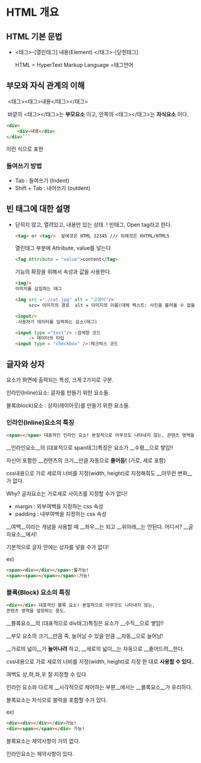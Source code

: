 # HTML 개요



## HTML 기본 문법



- \<태그>-[열린태그] 내용(Element) </태그>-[닫힌태그]

  HTML = HyperText Markup Language =태그언어

## 부모와 자식 관계의 이해

​	<태그><태그>내용</태그></태그>

​	바깥의 <태그></태그>는 __부모요소__ 이고, 안쪽의 <태그></태그>는 __자식요소__ 이다. 



```HTML
<div>
	<div>내용</div>
</div>```
```

이런 식으로 표현

### 들여쓰기 방법

- Tab : 들여쓰기 (Indent)
- Shift + Tab : 내어쓰기 (outdent)



## 빈 태그에 대한 설명

- 닫히지 않고, 열려있고, 내용만 있는 상태. ! 빈태그, Open tag라고 한다.

  ```html
  <tag> or <tag/>  앞에것은 HTML 12345 /// 뒤에것은 XHTML/HTML5
  ```

  열린태그 부분에 Attribute, value를 넣는다 

  ``` HTML
  <Tag Attribute = "value">content</Tag>
  ```

  기능의 확장을 위해서 속성과 값을 사용한다. 

  

  ```HTML
  <img/>
  이미지를 삽입하는 태그
  
  <img src ="./cat.jpg" alt = "고양이"/>
       src= 이미지의 경로  alt = 이미지의 이름(대체 텍스트: 사진을 불러올 수 없을 때 대신 											나타내줄 표현)
  ```

  

  ```HTML
  <input/>
  -사용자가 데이터를 입력하는 요소(태그)
  
  <input type ="text"/> :검색창 코드
       -> 데이터의 타입   
  <input type = "checkbox" />:체크박스 코드
  ```

  

## 글자와 상자

요소가 화면에 출력되는 특성, 크게 2가지로 구분.

인라인(Inline)요소: 글자를 만들기 위한 요소들.

블록(block)요소 : 상자(레이아웃)를 만들기 위한 요소들. 



### 인라인(Inline)요소의 특징

``` html	
<span></span> 대표적인 인라인 요소! 본질적으로 아무것도 나타내지 않는, 콘텐츠 영역을 설정하는 			 용도이다. 
```

__인라인요소__의 (대표적으로 span태그)특징은 요소가 __수평__으로 쌓임!!

자신이 포함한 __컨텐츠의 크기__만큼 자동으로 __줄어듬!__  (가로, 세로 포함)

css내용으로 가로 세로의 너비를 지정(width, height)로 지정해줘도 __아무런 변화__가 없다.

Why? 글자요소는 가로세로 사이즈를 지정할 수가 없다!

- margin : 외부여백을 지정하는 css 속성
- padding : 내부여백을 지정하는 css 속성

__여백__이라는 개념을 사용할 때 __좌우__는 되고 __위아래__는 안된다. 어디서? __글자요소__에서!

기본적으로 글자 안에는 상자를 넣을 수가 없다! 

ex)

```html	
<span><div></div></span>:불가능!
<span><span></span></span>:가능!
```

### 블록(Block) 요소의 특징

```html
<div></div> 대표적인 블록 요소! 본질적으로 아무것도 나타내지 않는, 
콘텐츠 영역을 설정하는 용도.
```

__블록요소__의 (대표적으로 div태그)특징은 요소가 __수직__으로 쌓임!!

__부모 요소의 크기__만큼 즉, 늘어날 수 있을 만큼 __자동__으로 늘어남!

__가로의 넓이__가 __늘어나려__ 하고, __세로의 넓이__는 자동으로 __줄어드려__한다.

css내용으로 가로 세로의 너비를 지정(width, height)로 지정 한 대로 __사용할 수 있다.__.

여백도 상,하,좌,우 잘 지정할 수 있다

인라인 요소와 다르게 __시각적으로 제어하는 부분__에서는 __블록요소__가 유리하다. 

블록요소는 자식으로 블럭을 포함할 수가 있다. 

ex)

```html	
<div><div></div></div>가능!
<div><span></span></div> 가능!
```

블록요소는 제약사항이 거의 없다.

인라인요소는 제약사항이 있다. 

